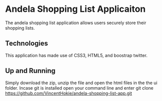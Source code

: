 # Andela Shopping List Applicaiton

The andela shopping list application allows users securely store their shopping lists. 

## Technologies

This application has made use of CSS3, HTML5, and boostrap twitter.

## Up and Running

Simply download the zip, unzip the file and open the html files in the the ui folder. Incase git is installed open your command line and enter git clone https://github.com/VincentHokie/andela-shopping-list-app.git
